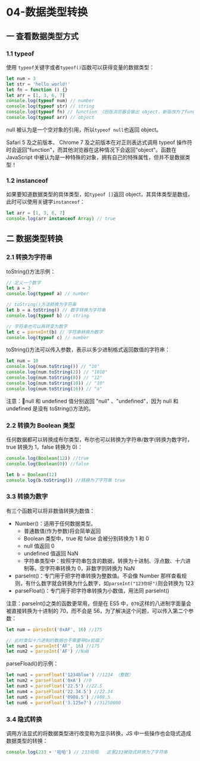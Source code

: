 # 04-数据类型转换

## 一 查看数据类型方式

### 1.1 typeof

使用 `typeof`关键字或者`typeof()`函数可以获得变量的数据类型：

```js
let num = 3
let str = 'hello world!'
let fn = function () {}
let arr = [1, 3, 6, 7]
console.log(typeof num) // number
console.log(typeof str) // string
console.log(typeof fn) // function （旧版浏览器会输出 object，新版改为了function）
console.log(typeof arr) // object
```

null 被认为是一个空对象的引用，所以`typeof null`也返回 object。

Safari 5 及之前版本、 Chrome 7 及之前版本在对正则表达式调用 typeof 操作符时会返回"function"，而其他浏览器在这种情况下会返回"object"。函数在 JavaScript 中被认为是一种特殊的对象，拥有自己的特殊属性，但并不是数据类型！

### 1.2 instanceof

如果要知道数据类型的具体类型，如`typeof []`返回 object，其具体类型是数组，此时可以使用关键字`instanceof`：

```js
let arr = [1, 3, 6, 7]
console.log(arr instanceof Array) // true
```

## 二 数据类型转换

### 2.1 转换为字符串

toString()方法示例：

```js
// 定义一个数字
let a = 3
console.log(typeof a) // number

// toString()方法转换为字符串
let b = a.toString() // 数字转换为字符串
console.log(typeof b) // string

// 字符串也可以再转变为数字
let c = parseInt(b) // 字符串转换为数字
console.log(typeof c) // number
```

toString()方法可以传入参数，表示以多少进制格式返回数值的字符串：

```js
let num = 10
console.log(num.toString()) // "10"
console.log(num.toString(2)) // "1010"
console.log(num.toString(8)) // "12"
console.log(num.toString(10)) // "10"
console.log(num.toString(16)) // "a"
```

注意：null 和 undefined 值分别返回 "null" 、"undefined"，因为 null 和 undefined 是没有 toString()方法的。

### 2.2 转换为 Boolean 类型

任何数据都可以转换成布尔类型，布尔也可以转换为字符串/数字(转换为数字时，true 转换为 1，false 转换为 0)：

```js
console.log(Boolean(12)) //true
console.log(Boolean(0)) //false

let b = Boolean(12)
console.log(b.toString()) //转换为了字符串 true
```

### 3.3 转换为数字

有三个函数可以将非数值转换为数值：

- Number()：适用于任何数据类型。
  - 普通数值(作为参数)将会简单返回
  - Boolean 类型中，true 和 false 会被分别转换为 1 和 0
  - null 值返回 0
  - undefined 值返回 NaN
  - 字符串类型中：按照字符串包含的数据，转换为十进制、浮点数、十六进制等。空字符串转换为 0，非数字则转换为 NaN
- parseInt()：专门用于把字符串转换为整数值。不会像 Number 那样查看规则，有什么数字就会转换为什么数字，如`parseInt("123你好")`则会转换为 123
- parseFloat()：专门用于把字符串转换为小数值，用法同 parseInt()

注意：parseInt()之类的函数更常用，但是在 ES5 中，`070`这样的八进制字面量会被直接转换为十进制的 70，而不会是 56，为了解决这个问题，可以传入第二个参数：

```js
let num = parseInt('0xAF', 16) //175

// 此时类似十六进制的数据也不需要带0x前缀了
let num1 = parseInt('AF', 16) //175
let num2 = parseInt('AF') //NaN
```

parseFload()的示例：

```js
let num1 = parseFloat('1234blue') //1234 （整数）
let num2 = parseFloat('0xA') //0
let num3 = parseFloat('22.5') //22.5
let num4 = parseFloat('22.34.5') //22.34
let num5 = parseFloat('0908.5') //908.5
let num6 = parseFloat('3.125e7') //31250000
```

### 3.4 隐式转换

调用方法显式的将数据类型进行改变称为显示转换，JS 中一些操作也会隐式造成数据类型的转换：

```js
console.log(233 + '哈哈') // 233哈哈   这里233被隐式转换为了字符串
```
